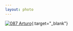 ```yaml
---
layout: photo
---
```


[![087 Arturo](https://c2.staticflickr.com/6/5805/21014197024_0a2f4bb88e_b.jpg)](https://www.flickr.com/photos/131440297@N08/21014197024/){:target="_blank"}
